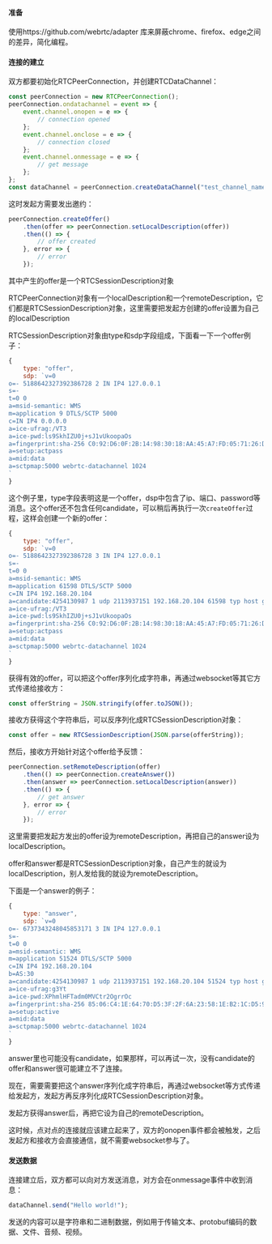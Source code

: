 #### 准备

使用https://github.com/webrtc/adapter 库来屏蔽chrome、firefox、edge之间的差异，简化编程。

#### 连接的建立

双方都要初始化RTCPeerConnection，并创建RTCDataChannel：

```js
const peerConnection = new RTCPeerConnection();
peerConnection.ondatachannel = event => {
    event.channel.onopen = e => {
        // connection opened
    };
    event.channel.onclose = e => {
        // connection closed
    };
    event.channel.onmessage = e => {
        // get message
    };
};
const dataChannel = peerConnection.createDataChannel("test_channel_name"); // 双方的channel名要一致
```

这时发起方需要发出邀约：

```js
peerConnection.createOffer()
    .then(offer => peerConnection.setLocalDescription(offer))
    .then(() => {
        // offer created
    }, error => {
        // error
    });
```

其中产生的offer是一个RTCSessionDescription对象

RTCPeerConnection对象有一个localDescription和一个remoteDescription，它们都是RTCSessionDescription对象，这里需要把发起方创建的offer设置为自己的localDescription

RTCSessionDescription对象由type和sdp字段组成，下面看一下一个offer例子：

```js
{
    type: "offer",
    sdp: `v=0
o=- 5188642327392386728 2 IN IP4 127.0.0.1
s=-
t=0 0
a=msid-semantic: WMS
m=application 9 DTLS/SCTP 5000
c=IN IP4 0.0.0.0
a=ice-ufrag:/VT3
a=ice-pwd:ls9SkhIZU0j+sJ1vUkoopaOs
a=fingerprint:sha-256 C0:92:D6:0F:2B:14:98:30:18:AA:45:A7:FD:05:71:26:DE:2C:D8:4F:BB:E2:FC:17:1B:1E:29:07:02:7F:68:9B
a=setup:actpass
a=mid:data
a=sctpmap:5000 webrtc-datachannel 1024
`
}
```

这个例子里，type字段表明这是一个offer，dsp中包含了ip、端口、password等消息。这个offer还不包含任何candidate，可以稍后再执行一次`createOffer`过程，这样会创建一个新的offer：

```js
{
    type: "offer",
    sdp: `v=0
o=- 5188642327392386728 3 IN IP4 127.0.0.1
s=-
t=0 0
a=msid-semantic: WMS
m=application 61598 DTLS/SCTP 5000
c=IN IP4 192.168.20.104
a=candidate:4254130987 1 udp 2113937151 192.168.20.104 61598 typ host generation 0 network-cost 50
a=ice-ufrag:/VT3
a=ice-pwd:ls9SkhIZU0j+sJ1vUkoopaOs
a=fingerprint:sha-256 C0:92:D6:0F:2B:14:98:30:18:AA:45:A7:FD:05:71:26:DE:2C:D8:4F:BB:E2:FC:17:1B:1E:29:07:02:7F:68:9B
a=setup:actpass
a=mid:data
a=sctpmap:5000 webrtc-datachannel 1024
`
}
```

获得有效的offer，可以把这个offer序列化成字符串，再通过websocket等其它方式传递给接收方：

```js
const offerString = JSON.stringify(offer.toJSON());
```

接收方获得这个字符串后，可以反序列化成RTCSessionDescription对象：

```js
const offer = new RTCSessionDescription(JSON.parse(offerString));
```

然后，接收方开始针对这个offer给予反馈：

```js
peerConnection.setRemoteDescription(offer)
    .then(() => peerConnection.createAnswer())
    .then(answer => peerConnection.setLocalDescription(answer))
    .then(() => {
        // get answer
    }, error => {
        // error
    });
```

这里需要把发起方发出的offer设为remoteDescription，再把自己的answer设为localDescription。

offer和answer都是RTCSessionDescription对象，自己产生的就设为localDescription，别人发给我的就设为remoteDescription。

下面是一个answer的例子：

```js
{
    type: "answer",
    sdp: `v=0
o=- 6737343248045853171 3 IN IP4 127.0.0.1
s=-
t=0 0
a=msid-semantic: WMS
m=application 51524 DTLS/SCTP 5000
c=IN IP4 192.168.20.104
b=AS:30
a=candidate:4254130987 1 udp 2113937151 192.168.20.104 51524 typ host generation 0 network-cost 50
a=ice-ufrag:g3Yt
a=ice-pwd:XPhmlHFTadm0MVCtr2OgrrOc
a=fingerprint:sha-256 85:06:C4:1E:64:70:D5:3F:2F:6A:23:58:1E:B2:1C:D5:9F:64:12:02:AA:AA:BD:C2:0B:7D:0E:92:D0:D5:63:60
a=setup:active
a=mid:data
a=sctpmap:5000 webrtc-datachannel 1024
`
}
```

answer里也可能没有candidate，如果那样，可以再试一次，没有candidate的offer和answer很可能建立不了连接。

现在，需要需要把这个answer序列化成字符串后，再通过websocket等方式传递给发起方，发起方再反序列化成RTCSessionDescription对象。

发起方获得answer后，再把它设为自己的remoteDescription。

这时候，点对点的连接就应该建立起来了，双方的onopen事件都会被触发，之后发起方和接收方会直接通信，就不需要websocket参与了。

#### 发送数据

连接建立后，双方都可以向对方发送消息，对方会在onmessage事件中收到消息：

```js
dataChannel.send("Hello world!");
```

发送的内容可以是字符串和二进制数据，例如用于传输文本、protobuf编码的数据、文件、音频、视频。
